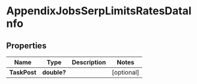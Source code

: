 # AppendixJobsSerpLimitsRatesDataInfo


## Properties

| Name | Type | Description | Notes |
|------------ | ------------- | ------------- | -------------|
**TaskPost** | **double?** |  |[optional]|